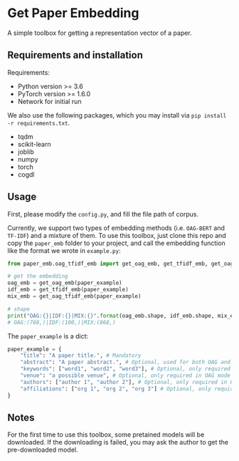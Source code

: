 # Get Paper Embedding

A simple toolbox for getting a representation vector of a paper.

## Requirements and installation 
Requirements:
* Python version >= 3.6
* PyTorch version >= 1.6.0
* Network for initial run

We also use the following packages, which you may install via `pip install -r requirements.txt`.
* tqdm
* scikit-learn
* joblib
* numpy
* torch
* cogdl

## Usage

First, please modify the `config.py`, and fill the file path of corpus.

Currently, we support two types of embedding methods (i.e. `OAG-BERT` and `TF-IDF`) and a mixture of them.
To use this toolbox, just clone this repo and copy the `paper_emb` folder to your project, and call the embedding function like the format we wrote in `example.py`:

```python
from paper_emb.oag_tfidf_emb import get_oag_emb, get_tfidf_emb, get_oag_tfidf_emb

# get the embedding
oag_emb = get_oag_emb(paper_example)
idf_emb = get_tfidf_emb(paper_example)
mix_emb = get_oag_tfidf_emb(paper_example)

# shape
print("OAG:{}|IDF:{}|MIX:{}".format(oag_emb.shape, idf_emb.shape, mix_emb.shape))
# OAG:(768,)|IDF:(100,)|MIX:(868,)
```

The `paper_example` is a dict:

```python
paper_example = {
    "title": "A paper title.", # Mandatory
    "abstract": "A paper abstract.", # Optional, used for both OAG and TF-IDF
    "keywords": ["word1", "word2", "word3"], # Optional, only required in OAG mode
    "venue": "a possible venue", # Optional, only required in OAG mode
    "authors": ["author 1", "author 2"], # Optional, only required in OAG mode
    "affiliations": ["org 1", "org 2", "org 3"] # Optional, only required in OAG mode
}
```

## Notes

For the first time to use this toolbox, some pretained models will be downloaded. 
If the downloading is failed, you may ask the author to get the pre-downloaded model.


